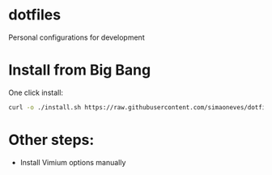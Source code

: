 dotfiles
========
Personal configurations for development

Install from Big Bang
=====================
One click install:
```bash
curl -o ./install.sh https://raw.githubusercontent.com/simaoneves/dotfiles/master/install.sh && source ./install.sh
```

Other steps:
============
- Install Vimium options manually

